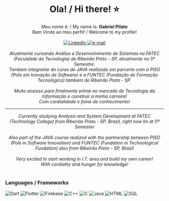 <h1 align="center"> Ola! / Hi there! ⭐ </h1>

<p align="center">
    Meu nome é: / My name is: <b>Gabriel Pilato</b> <br>
    Bem Vindo ao meu perfil! / Welcome to my profile!<br><br>
     <a href="https://www.linkedin.com/in/gabriel-leandro-3659641a2/">
        <img src="https://img.shields.io/badge/LinkedIn-black?style=flat-square&logo=linkedin" alt="LinkedIn">
    </a>
    <a href="mailto:gabrielaraujopilato@gmail.com">
        <img src="https://img.shields.io/badge/Email-black?style=flat-square&logo=gmail&logoColor=white" alt="e-mail">
    </a>
    <br>
    <i>
        <br>
        Atualmente cursando Análise e Desenvolvimento de Sistemas na FATEC (Faculdade de Tecnologia) de Ribeirão Preto - SP, atualmente no 5º Semestre. <br>
        Também integrante do curso de JAVA realizado em parceria com a PISO (Polo em Inovação de Software) e a FUNTEC (Fundação de Formação Tecnológica) também de Ribeirão          Preto - SP. <br> <br>
        Muito ansioso para finalmente entrar no mercado de Tecnologia da Informação e construir a minha carreira! <br>
        Com cordialidade e fome de conhecimento!
    </i>
</p>

---

<p align="center">
    <i>
        Currently studying Analysis and System Development at FATEC (Technology College) from Ribeirão Preto - SP, Brazil, right now Im at 5º Semester <br><br>
        Also part of the JAVA course realized with the partnership between PISO (Pole in Software Innovation) and FUNTEC (Fundation in Technological Fundation) also from            Ribeirão Preto - SP, Brazil <br> <br>
        Very excited to start working in I.T. area and build my own career!<br>
        With cordiality and hunger for knowledge! <br>
    </i><br>
   
</p>

### Languages / Frameworks

![Dart](https://img.shields.io/badge/Dart-black?style=for-the-badge&logo=dart&logoColor=white)
![Flutter](https://img.shields.io/badge/Flutter-black?style=for-the-badge&logo=flutter&logoColor=white)
![Firebase](https://img.shields.io/badge/Firebase-black?style=for-the-badge&logo=firebase&logoColor=white)
![C++](https://img.shields.io/badge/c++-black?style=for-the-badge&logo=cplusplus)
![C](https://img.shields.io/badge/c-black?style=for-the-badge&logo=c)
![Java](https://img.shields.io/badge/java-black?style=for-the-badge&logo=openjdk)
![HTML](https://img.shields.io/badge/html5-black?style=for-the-badge&logo=html5)
![SQL](https://img.shields.io/badge/sql-black?style=for-the-badge&logo=mysql)



  
<!--
- 🔭 I’m currently working on ...
- 🌱 I’m currently learning ...
- 👯 I’m looking to collaborate on ...
- 🤔 I’m looking for help with ...
- 💬 Ask me about ...
- 📫 How to reach me: ...
- 😄 Pronouns: ...
- ⚡ Fun fact: ...
-->
